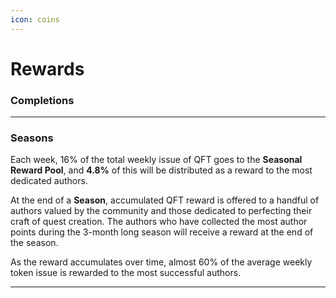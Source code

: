 ```yaml
---
icon: coins
---
```


# Rewards

### Completions

***

### Seasons

Each week, 16% of the total weekly issue of QFT goes to the **Seasonal Reward Pool**, and **4.8%** of this will be distributed as a reward to the most dedicated authors.

At the end of a **Season**, accumulated QFT reward is offered to a handful of authors valued by the community and those dedicated to perfecting their craft of quest creation. The authors who have collected the most author points during the 3-month long season will receive a reward at the end of the season. 

As the reward accumulates over time, almost 60% of the average weekly token issue is rewarded to the most successful authors.

***
